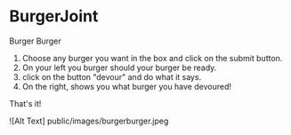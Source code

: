 # BurgerJoint
Burger Burger

1. Choose any burger you want in the box and click on the submit button.
2. On your left you burger should your burger be ready.
3. click on the button "devour" and do what it says.
4. On the right, shows you what burger you have devoured! 

That's it!

![Alt Text] public/images/burgerburger.jpeg

